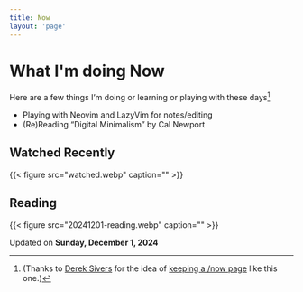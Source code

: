 ```yaml
---
title: Now
layout: 'page'
---
```



# What I'm doing Now

Here are a few things I’m doing or learning or playing with these days[^thx]

-   Playing with Neovim and LazyVim for notes/editing
-   (Re)Reading “Digital Minimalism” by Cal Newport

## Watched Recently

{{< figure src="watched.webp" caption="" >}}

## Reading

{{< figure src="20241201-reading.webp" caption="" >}}

Updated on **Sunday, December 1, 2024**

[^thx]: (Thanks to [Derek Sivers](https://sive.rs/) for the idea of [keeping a /now page](https://nownownow.com/about) like this one.)
